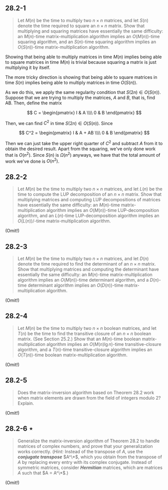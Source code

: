 ##  28.2-1

> Let $M(n)$ be the time to multiply two $n \times n$ matrices, and let $S(n)$ denote the time required to square an $n \times n$ matrix. Show that multiplying and squaring matrices have essentially the same difficulty: an $M(n)$-time matrix-multiplication algorithm implies an $O(M(n))$-time squaring algorithm, and an $S(n)$-time squaring algorithm implies an $O(S(n))$-time matrix-multiplication algorithm.

Showing that being able to multiply matrices in time $M(n)$ implies being able to square matrices in time $M(n)$ is trivial because squaring a matrix is just multiplying it by itself.

The more tricky direction is showing that being able to square matrices in time $S(n)$ implies being able to multiply matrices in time $O(S(n))$.

As we do this, we apply the same regularity condition that $S(2n) \in O(S(n))$. Suppose that we are trying to multiply the matrices, $A$ and $B$, that is, find AB. Then, define the matrix

$$
C =
\begin{pmatrix}
I & A \\\\
0 & B
\end{pmatrix}
$$

Then, we can find $C^2$ in time $S(2n) \in O(S(n))$. Since

$$
C^2 =
\begin{pmatrix}
I & A + AB \\\\
0 & B
\end{pmatrix}
$$

Then we can just take the upper right quarter of $C^2$ and subtract $A$ from it to obtain the desired result. Apart from the squaring, we've only done work that is $O(n^2)$. Since $S(n)$ is $\Omega(n^2)$ anyways, we have that the total amount of work we've done is $O(n^2)$.

## 28.2-2

> Let $M(n)$ be the time to multiply two $n \times n$ matrices, and let $L(n)$ be the time to compute the LUP decomposition of an $n \times n$ matrix. Show that multiplying matrices and computing LUP decompositions of matrices have essentially the same difficulty: an $M(n)$-time matrix-multiplication algorithm implies an $O(M(n))$-time LUP-decomposition algorithm, and an $L(n)$-time LUP-decomposition algorithm implies an $O(L(n))$/-time matrix-multiplication algorithm.

(Omit!)

## 28.2-3

> Let $M(n)$ be the time to multiply two $n \times n$ matrices, and let $D(n)$ denote the time required to find the determinant of an $n \times n$ matrix. Show that multiplying matrices and computing the determinant have essentially the same difficulty: an $M(n)$-time matrix-multiplication algorithm implies an $O(M(n))$-time determinant algorithm, and a $D(n)$-time determinant algorithm implies an $O(D(n))$-time matrix-multiplication algorithm.

(Omit!)

## 28.2-4

> Let $M(n)$ be the time to multiply two $n \times n$ boolean matrices, and let $T(n)$ be the time to find the transitive closure of an $n \times n$ boolean matrix. (See Section 25.2.) Show that an $M(n)$-time boolean matrix-multiplication algorithm implies an $O(M(n)\lg n)$-time transitive-closure algorithm, and a $T(n)$-time transitive-closure algorithm implies an $O(T(n))$-time boolean matrix-multiplication algorithm.

(Omit!)

## 28.2-5

> Does the matrix-inversion algorithm based on Theorem 28.2 work when matrix elements are drawn from the field of integers modulo $2$? Explain.

(Omit!)

## 28.2-6 $\star$

> Generalize the matrix-inversion algorithm of Theorem 28.2 to handle matrices of complex numbers, and prove that your generalization works correctly. ($\textit{Hint:}$ Instead of the transpose of $A$, use the ***conjugate transpose*** $A^\*$, which you obtain from the transpose of $A$ by replacing every entry with its complex conjugate. Instead of symmetric matrices, consider ***Hermitian*** matrices, which are matrices $A$ such that $A = A^\*$.)

(Omit!)
